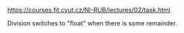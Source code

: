https://courses.fit.cvut.cz/NI-RUB/lectures/02/task.html

Division switches to "float" when there is some remainder.